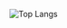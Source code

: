 ![Top Langs](https://github-readme-stats.vercel.app/api/top-langs/?username=Bina-Lee&layout=compact)
